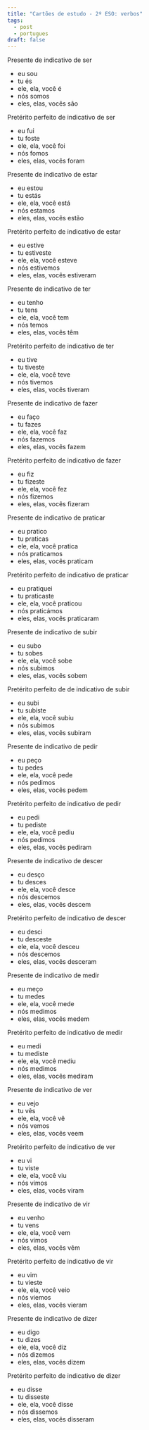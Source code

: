 ```yaml
---
title: "Cartões de estudo - 2º ESO: verbos"
tags:
  - post
  - portugues
draft: false
---
```

<e-card color="1">
  <div>Presente de indicativo de ser</div>
  <div>
    <ul>
      <li>eu sou </li>
      <li>tu és </li>
      <li>ele, ela, você é </li>
      <li>nós somos </li>
      <li>eles, elas, vocês são </li>
    </ul>
  </div>
</e-card>

<e-card color="2">
  <div>Pretérito perfeito de indicativo de ser</div>
  <div>
    <ul>
      <li>eu fui </li>
      <li>tu foste </li>
      <li>ele, ela, você foi </li>
      <li>nós fomos </li>
      <li>eles, elas, vocês foram </li>
    </ul>
  </div>
</e-card>

<e-card color="1">
  <div>Presente de indicativo de estar</div>
  <div>
    <ul>
      <li>eu estou </li>
      <li>tu estás </li>
      <li>ele, ela, você está </li>
      <li>nós estamos </li>
      <li>eles, elas, vocês estão </li>
    </ul>
  </div>
</e-card>

<e-card color="2">
  <div>Pretérito perfeito de indicativo de estar</div>
  <div>
    <ul>
      <li>eu estive </li>
      <li>tu estiveste </li>
      <li>ele, ela, você esteve </li>
      <li>nós estivemos </li>
      <li>eles, elas, vocês estiveram </li>
    </ul>
  </div>
</e-card>

<e-card color="1">
  <div>Presente de indicativo de ter</div>
  <div>
    <ul>
      <li>eu tenho </li>
      <li>tu tens </li>
      <li>ele, ela, você tem </li>
      <li>nós temos </li>
      <li>eles, elas, vocês têm </li>
    </ul>
  </div>
</e-card>

<e-card color="1">
  <div>Pretérito perfeito de indicativo de ter</div>
  <div>
    <ul>
      <li>eu tive </li>
      <li>tu tiveste </li>
      <li>ele, ela, você teve </li>
      <li>nós tivemos </li>
      <li>eles, elas, vocês tiveram </li>
    </ul>
  </div>
</e-card>

<e-card color="1">
  <div>Presente de indicativo de fazer</div>
  <div>
    <ul>
      <li>eu faço </li>
      <li>tu fazes </li>
      <li>ele, ela, você faz </li>
      <li>nós fazemos </li>
      <li>eles, elas, vocês fazem </li>
    </ul>
  </div>
</e-card>

<e-card color="2">
  <div>Pretérito perfeito de indicativo de fazer</div>
  <div>
    <ul>
      <li>eu fiz </li>
      <li>tu fizeste </li>
      <li>ele, ela, você fez </li>
      <li>nós fizemos </li>
      <li>eles, elas, vocês fizeram </li>
    </ul>
  </div>
</e-card>

<e-card color="1">
  <div>Presente de indicativo de praticar</div>
  <div>
    <ul>
      <li>eu pratico </li>
      <li>tu praticas </li>
      <li>ele, ela, você pratica </li>
      <li>nós praticamos </li>
      <li>eles, elas, vocês praticam </li>
    </ul>
  </div>
</e-card>

<e-card color="2">
  <div>Pretérito perfeito de indicativo de praticar</div>
  <div>
    <ul>
      <li>eu pratiquei </li>
      <li>tu praticaste </li>
      <li>ele, ela, você praticou </li>
      <li>nós praticámos </li>
      <li>eles, elas, vocês praticaram </li>
    </ul>
  </div>
</e-card>

<e-card color="1">
  <div>Presente de indicativo de subir</div>
  <div>
    <ul>
      <li>eu subo </li>
      <li>tu sobes </li>
      <li>ele, ela, você sobe </li>
      <li>nós subimos </li>
      <li>eles, elas, vocês sobem </li>
    </ul>
  </div>
</e-card>

<e-card color="2">
  <div>Pretérito perfeito de de indicativo de subir</div>
  <div>
    <ul>
      <li>eu subi </li>
      <li>tu subiste </li>
      <li>ele, ela, você subiu </li>
      <li>nós subimos </li>
      <li>eles, elas, vocês subiram </li>
    </ul>
  </div>
</e-card>

<e-card color="1">
  <div>Presente de indicativo de pedir</div>
  <div>
    <ul>
      <li>eu peço </li>
      <li>tu pedes </li>
      <li>ele, ela, você pede </li>
      <li>nós pedimos </li>
      <li>eles, elas, vocês pedem </li>
    </ul>
  </div>
</e-card>

<e-card color="2">
  <div>Pretérito perfeito de indicativo de pedir</div>
  <div>
    <ul>
      <li>eu pedi </li>
      <li>tu pediste </li>
      <li>ele, ela, você pediu </li>
      <li>nós pedimos </li>
      <li>eles, elas, vocês pediram </li>
    </ul>
  </div>
</e-card>

<e-card color="1">
  <div>Presente de indicativo de descer</div>
  <div>
    <ul>
      <li>eu desço </li>
      <li>tu desces </li>
      <li>ele, ela, você desce </li>
      <li>nós descemos </li>
      <li>eles, elas, vocês descem </li>
    </ul>
  </div>
</e-card>

<e-card color="2">
  <div>Pretérito perfeito de indicativo de descer</div>
  <div>
    <ul>
      <li>eu desci </li>
      <li>tu desceste </li>
      <li>ele, ela, você desceu </li>
      <li>nós descemos </li>
      <li>eles, elas, vocês desceram </li>
    </ul>
  </div>
</e-card>

<e-card color="1">
  <div>Presente de indicativo de medir</div>
  <div>
    <ul>
      <li>eu meço </li>
      <li>tu medes </li>
      <li>ele, ela, você mede </li>
      <li>nós medimos </li>
      <li>eles, elas, vocês medem </li>
    </ul>
  </div>
</e-card>

<e-card color="2">
  <div>Pretérito perfeito de indicativo de medir</div>
  <div>
    <ul>
      <li>eu medi </li>
      <li>tu mediste </li>
      <li>ele, ela, você mediu </li>
      <li>nós medimos </li>
      <li>eles, elas, vocês mediram </li>
    </ul>
  </div>
</e-card>

<e-card color="1">
  <div>Presente de indicativo de ver</div>
  <div>
    <ul>
      <li>eu vejo </li>
      <li>tu vês </li>
      <li>ele, ela, você vê </li>
      <li>nós vemos </li>
      <li>eles, elas, vocês veem </li>
    </ul>
  </div>
</e-card>

<e-card color="2">
  <div>Pretérito perfeito de indicativo de ver</div>
  <div>
    <ul>
      <li>eu vi </li>
      <li>tu viste </li>
      <li>ele, ela, você viu </li>
      <li>nós vimos </li>
      <li>eles, elas, vocês viram </li>
    </ul>
  </div>
</e-card>


<e-card color="1">
  <div>Presente de indicativo de vir</div>
  <div>
    <ul>
      <li>eu venho </li>
      <li>tu vens </li>
      <li>ele, ela, você vem </li>
      <li>nós vimos </li>
      <li>eles, elas, vocês vêm </li>
    </ul>
  </div>
</e-card>

<e-card color="2">
  <div>Pretérito perfeito de indicativo de vir</div>
  <div>
    <ul>
      <li>eu vim </li>
      <li>tu vieste </li>
      <li>ele, ela, você veio </li>
      <li>nós viemos </li>
      <li>eles, elas, vocês vieram </li>
    </ul>
  </div>
</e-card>

<e-card color="1">
  <div>Presente de indicativo de dizer</div>
  <div>
    <ul>
      <li>eu digo </li>
      <li>tu dizes </li>
      <li>ele, ela, você diz </li>
      <li>nós dizemos </li>
      <li>eles, elas, vocês dizem </li>
    </ul>
  </div>
</e-card>

<e-card color="2">
  <div>Pretérito perfeito de indicativo de dizer</div>
  <div>
    <ul>
      <li>eu disse </li>
      <li>tu disseste </li>
      <li>ele, ela, você disse </li>
      <li>nós dissemos </li>
      <li>eles, elas, vocês disseram </li>
    </ul>
  </div>
</e-card>